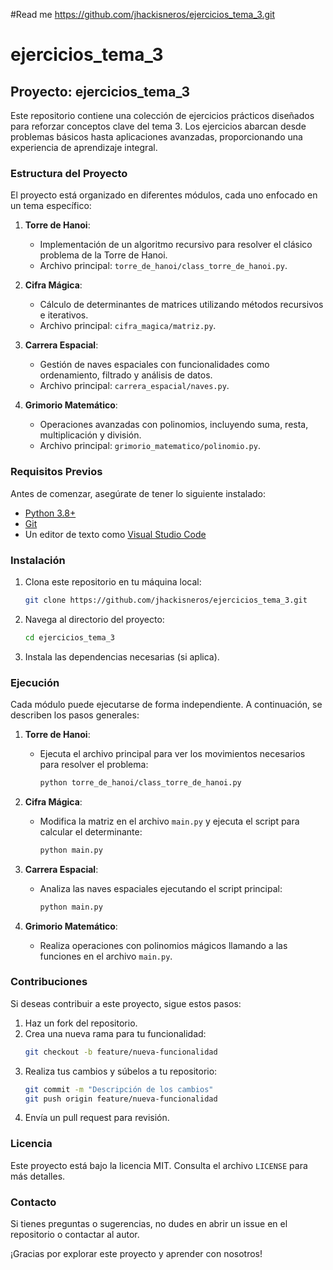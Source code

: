 #Read me 
https://github.com/jhackisneros/ejercicios_tema_3.git

# ejercicios_tema_3
## Proyecto: ejercicios_tema_3

Este repositorio contiene una colección de ejercicios prácticos diseñados para reforzar conceptos clave del tema 3. Los ejercicios abarcan desde problemas básicos hasta aplicaciones avanzadas, proporcionando una experiencia de aprendizaje integral.

### Estructura del Proyecto

El proyecto está organizado en diferentes módulos, cada uno enfocado en un tema específico:

1. **Torre de Hanoi**:
    - Implementación de un algoritmo recursivo para resolver el clásico problema de la Torre de Hanoi.
    - Archivo principal: `torre_de_hanoi/class_torre_de_hanoi.py`.

2. **Cifra Mágica**:
    - Cálculo de determinantes de matrices utilizando métodos recursivos e iterativos.
    - Archivo principal: `cifra_magica/matriz.py`.

3. **Carrera Espacial**:
    - Gestión de naves espaciales con funcionalidades como ordenamiento, filtrado y análisis de datos.
    - Archivo principal: `carrera_espacial/naves.py`.

4. **Grimorio Matemático**:
    - Operaciones avanzadas con polinomios, incluyendo suma, resta, multiplicación y división.
    - Archivo principal: `grimorio_matematico/polinomio.py`.

### Requisitos Previos

Antes de comenzar, asegúrate de tener lo siguiente instalado:

- [Python 3.8+](https://www.python.org/downloads/)
- [Git](https://git-scm.com/)
- Un editor de texto como [Visual Studio Code](https://code.visualstudio.com/)

### Instalación

1. Clona este repositorio en tu máquina local:
     ```bash
     git clone https://github.com/jhackisneros/ejercicios_tema_3.git
     ```
2. Navega al directorio del proyecto:
     ```bash
     cd ejercicios_tema_3
     ```
3. Instala las dependencias necesarias (si aplica).

### Ejecución

Cada módulo puede ejecutarse de forma independiente. A continuación, se describen los pasos generales:

1. **Torre de Hanoi**:
     - Ejecuta el archivo principal para ver los movimientos necesarios para resolver el problema:
        ```bash
        python torre_de_hanoi/class_torre_de_hanoi.py
        ```

2. **Cifra Mágica**:
     - Modifica la matriz en el archivo `main.py` y ejecuta el script para calcular el determinante:
        ```bash
        python main.py
        ```

3. **Carrera Espacial**:
     - Analiza las naves espaciales ejecutando el script principal:
        ```bash
        python main.py
        ```

4. **Grimorio Matemático**:
     - Realiza operaciones con polinomios mágicos llamando a las funciones en el archivo `main.py`.

### Contribuciones

Si deseas contribuir a este proyecto, sigue estos pasos:

1. Haz un fork del repositorio.
2. Crea una nueva rama para tu funcionalidad:
     ```bash
     git checkout -b feature/nueva-funcionalidad
     ```
3. Realiza tus cambios y súbelos a tu repositorio:
     ```bash
     git commit -m "Descripción de los cambios"
     git push origin feature/nueva-funcionalidad
     ```
4. Envía un pull request para revisión.

### Licencia

Este proyecto está bajo la licencia MIT. Consulta el archivo `LICENSE` para más detalles.

### Contacto

Si tienes preguntas o sugerencias, no dudes en abrir un issue en el repositorio o contactar al autor.

¡Gracias por explorar este proyecto y aprender con nosotros!
